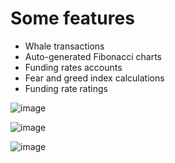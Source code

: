# Some features


- Whale transactions  
- Auto-generated Fibonacci charts  
- Funding rates accounts  
- Fear and greed index calculations  
- Funding rate ratings  

![image](https://user-images.githubusercontent.com/36895904/178271691-97e5db09-0351-4df2-820e-5db337534536.png)

![image](https://user-images.githubusercontent.com/36895904/178271639-156e537d-8887-4b79-a9cf-691fe17862e8.png)

![image](https://user-images.githubusercontent.com/36895904/178271784-5756e997-f47d-4c67-9ec9-055dccc718df.png)
